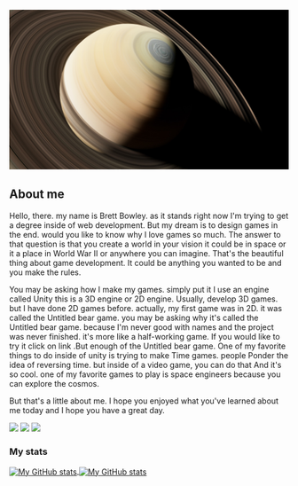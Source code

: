 ![img](img/img.jpg)

## About me

Hello, there. my name is Brett Bowley. as it stands right now I'm trying to get a degree inside of web development. But my dream is to design games in the end. would you like to know why I love games so much. The answer to that question is that you create a world in your vision it could be in space or it a place in World War II or anywhere you can imagine. That's the beautiful thing about game development. It could be anything you wanted to be and you make the rules.

You may be asking how I make my games. simply put it I use an engine called Unity this is a 3D engine or 2D engine. Usually, develop 3D games. but I have done 2D games before. actually, my first game was in 2D. it was called the Untitled bear game. you may be asking why it's called the Untitled bear game. because I'm never good with names and the project was never finished. it's more like a half-working game. If you would like to try it click on link .But enough of the Untitled bear game. One of my favorite things to do inside of unity is trying to make Time games. people Ponder the idea of reversing time. but inside of a video game, you can do that And it's so cool. one of my favorite games to play is space engineers because you can explore the cosmos.

But that's a little about me. I hope you enjoyed what you've learned about me today and I hope you have a great day.

![](https://img.shields.io/badge/code-javascript-informational?style=for-the-badge&logo=javascript&logoColor=white&color=51be8d)
![](https://img.shields.io/badge/web-css-informational?style=for-the-badge&logo=css3&logoColor=white&color=51be8d)
![](https://img.shields.io/badge/web-html-informational?style=for-the-badge&logo=html5&logoColor=white&color=51be8d)

### My stats

<a href="https://github.com/mrspecht">
  <img height="205px" align="center" src="https://github-readme-stats.vercel.app/api?username=
Bearium-BB
&theme=vue&show_icons=true" alt="My GitHub stats" />
</a>
<a href="https://github.com/mrspecht">
  <img align="center" src="https://github-readme-stats.vercel.app/api/top-langs/?username=Bearium-BB&theme=vue&hide=Ruby&show_icons=true&langs_count=3" alt="My 
  GitHub stats"/>
</a>